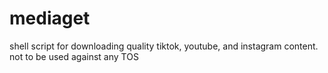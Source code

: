 # mediaget
shell script for downloading quality tiktok, youtube, and instagram content. not to be used against any TOS
